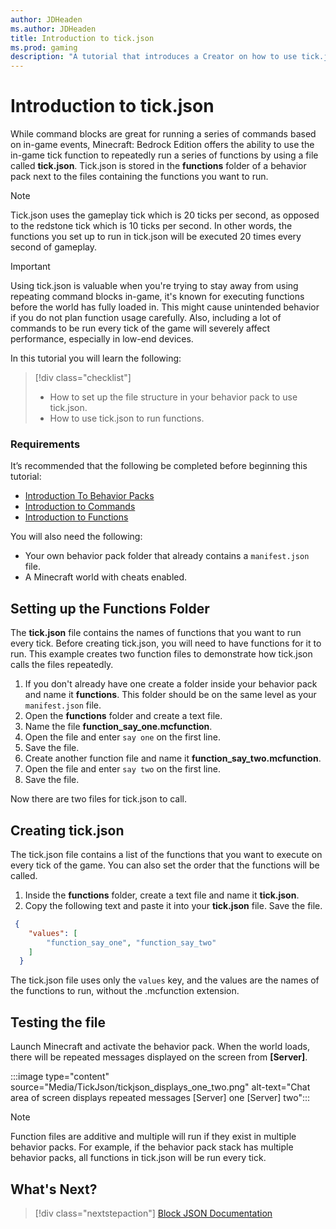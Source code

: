 ```yaml
---
author: JDHeaden
ms.author: JDHeaden
title: Introduction to tick.json
ms.prod: gaming
description: "A tutorial that introduces a Creator on how to use tick.json to repeatedly execute functions"
---
```


# Introduction to tick.json

While command blocks are great for running a series of commands based on in-game events, Minecraft: Bedrock Edition offers the ability to use the in-game tick function to repeatedly run a series of functions by using a file called **tick.json**. Tick.json is stored in the **functions** folder of a behavior pack next to the files containing the functions you want to run.

>[!Note]
>Tick.json uses the gameplay tick which is 20 ticks per second, as opposed to the redstone tick which is 10 ticks per second. In other words, the functions you set up to run in tick.json will be executed 20 times every second of gameplay.

>[!Important]
> Using tick.json is valuable when you're trying to stay away from using repeating command blocks in-game, it's known for executing functions before the world has fully loaded in. This might cause unintended behavior if you do not plan function usage carefully.
> Also, including a lot of commands to be run every tick of the game will severely affect performance, especially in low-end devices.

In this tutorial you will learn the following:

> [!div class="checklist"]
>
> - How to set up the file structure in your behavior pack to use tick.json.
> - How to use tick.json to run functions.

### Requirements

It’s recommended that the following be completed before beginning this tutorial:

- [Introduction To Behavior Packs](BehaviorPack.md)
- [Introduction to Commands](CommandsIntroduction.md)
- [Introduction to Functions](FunctionsIntroduction.md)

You will also need the following:

- Your own behavior pack folder that already contains a `manifest.json` file.
- A Minecraft world with cheats enabled.

## Setting up the Functions Folder

The **tick.json** file contains the names of functions that you want to run every tick. Before creating tick.json, you will need to have functions for it to run. This example creates two function files to demonstrate how tick.json calls the files repeatedly.

1. If you don't already have one create a folder inside your behavior pack and name it **functions**. This folder should be on the same level as your `manifest.json` file.
1. Open the **functions** folder and create a text file.
1. Name the file **function_say_one.mcfunction**.
1. Open the file and enter `say one` on the first line.
1. Save the file.
1. Create another function file and name it **function_say_two.mcfunction**.
1. Open the file and enter `say two` on the first line.
1. Save the file.

Now there are two files for tick.json to call.

## Creating tick.json

The tick.json file contains a list of the functions that you want to execute on every tick of the game. You can also set the order that the functions will be called.

1. Inside the **functions** folder, create a text file and name it **tick.json**.
1. Copy the following text and paste it into your **tick.json** file. Save the file.

```json
 {
    "values": [
        "function_say_one", "function_say_two"
    ]
  }
```

The tick.json file uses only the `values` key, and the values are the names of the functions to run, without the .mcfunction extension.

## Testing the file

Launch Minecraft and activate the behavior pack.
When the world loads, there will be repeated messages displayed on the screen from **[Server]**.

:::image type="content" source="Media/TickJson/tickjson_displays_one_two.png" alt-text="Chat area of screen displays repeated messages [Server] one [Server] two":::

>[!Note]
> Function files are additive and multiple will run if they exist in multiple behavior packs. For example, if the behavior pack stack has multiple behavior packs, all functions in tick.json will be run every tick.

## What's Next?

> [!div class="nextstepaction"]
> [Block JSON Documentation](../Reference/Content/BlockReference/index.yml)
